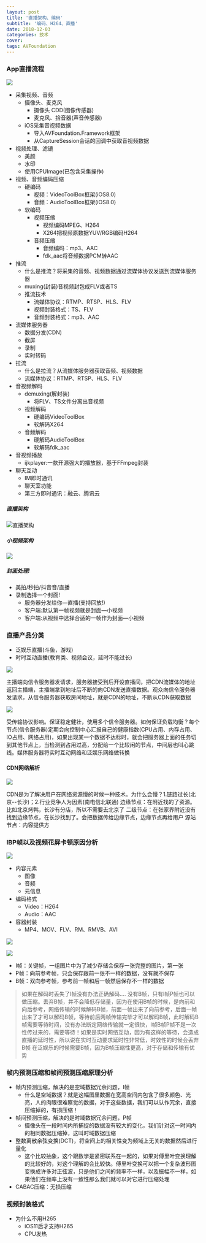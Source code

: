 ```yaml
---
layout: post
title: '直播架构、编码'
subtitle: '编码、H264、直播'
date: 2018-12-03
categories: 技术
cover: 
tags: AVFoundation
---
```




### App直播流程

![](https://fuqionglin-blog.oss-cn-qingdao.aliyuncs.com/%E6%BD%AD%E5%B7%9E/AVFoundation/20181203-01.jpg)

* 采集视频、音频
    * 摄像头、麦克风
        * 摄像头 CDD(图像传感器)
        * 麦克风、拾音器(声音传感器)
    * iOS采集音视频数据
        * 导入AVFoundation.Framework框架
        * 从CaptureSession会话的回调中获取音视频数据
* 视频处理、滤镜
    * 美颜
    * 水印
    * 使用CPUImage(已包含采集操作)
* 视频、音频编码压缩
    * 硬编码
        * 视频：VideoToolBox框架(iOS8.0)
        * 音频：AudioToolBox框架(iOS8.0)
    * 软编码
        * 视频压缩
            * 视频编码MPEG、H264
            * X264把视频原数据YUV/RGB编码H264
        * 音频压缩
            * 音频编码：mp3、AAC 
            * fdk_aac将音频数据PCM转AAC
* 推流
    * 什么是推流？将采集的音频、视频数据通过流媒体协议发送到流媒体服务器
    * muxing(封装)音视频封包成FLV或者TS
    * 推流技术
        * 流媒体协议：RTMP、RTSP、HLS、FLV
        * 视频封装格式：TS、FLV
        * 音频封装格式：mp3、AAC
* 流媒体服务器
    * 数据分发(CDN)
    * 截屏
    * 录制
    * 实时转码
* 拉流
    * 什么是拉流？从流媒体服务器获取音频、视频数据
    * 流媒体协议：RTMP、RTSP、HLS、FLV
* 音视频解码
    * demuxing(解封装)
        * 将FLV、TS文件分离出音视频
    * 视频解码
        * 硬编码VideoToolBox
        * 软解码X264
    * 音频解码
        * 硬解码AudioToolBox
        * 软解码fdk_aac
* 音视频播放
    * ijkplayer:一款开源强大的播放器，基于FFmpeg封装
* 聊天互动
    * IM即时通讯
    * 聊天室功能
    * 第三方即时通讯：融云、腾讯云

##### 直播架构

![直播架构](https://fuqionglin-blog.oss-cn-qingdao.aliyuncs.com/%E6%BD%AD%E5%B7%9E/AVFoundation/20181203-02.jpg)

##### 小视频架构

![](https://fuqionglin-blog.oss-cn-qingdao.aliyuncs.com/%E6%BD%AD%E5%B7%9E/AVFoundation/20181203-06.jpg)

##### 封⾯处理!
 * 美拍/秒拍/抖⾳音/直播 
 * 录制选择一个封面!
    * 服务器分发给你—直播(支持回放!)
    * 客户端:默认第一帧视频就是封⾯—⼩视频 
    * 客户端:从视频中选择合适的一帧作为封面—小视频

### 直播产品分类
* 泛娱乐直播(斗鱼，游戏)
* 时时互动直播(教育类、视频会议，延时不能过长)

![](https://fuqionglin-blog.oss-cn-qingdao.aliyuncs.com/%E6%BD%AD%E5%B7%9E/AVFoundation/20181203-03.jpg)

主播端向信令服务器发请求，服务器接受到后开设直播间，把CDN流媒体的地址返回主播端，主播端拿到地址后不断的向CDN发送直播数据。观众向信令服务器发请求，从信令服务器获取房间地址，就是CDN的地址，不断从CDN获取数据

![](https://fuqionglin-blog.oss-cn-qingdao.aliyuncs.com/%E6%BD%AD%E5%B7%9E/AVFoundation/20181203-04.jpg)

受传输协议影响。保证稳定健壮，使用多个信令服务器。如何保证负载均衡？每个节点(信令服务器)定期会向控制中心汇报自己的健康指数(CPU占用、内存占用、IO占用、网络占用)，如果出现某一个数据不达标时，就会把服务器上面的任务切到其他节点上，当检测到占用过高，分配给一个比较闲的节点，中间层也叫心跳线。媒体服务器将实时互动网络和泛娱乐网络做转换

#### CDN网络解析

![](https://fuqionglin-blog.oss-cn-qingdao.aliyuncs.com/%E6%BD%AD%E5%B7%9E/AVFoundation/20181203-05.jpg)

CDN是为了解决用户在网络资源慢的时候一种技术。为什么会慢？1.链路过长(北京--长沙)；2.行业竞争人为因素(南电信北联通)
边缘节点：在附近找的了资源。比如北京烤鸭，长沙有分店，所以不需要去北京了
二级节点：在张家界附近没有找到边缘节点，在长沙找到了。会把数据传给边缘节点，边缘节点再给用户
源站节点：内容提供方

### IBP帧以及视频花屏卡顿原因分析

![](https://fuqionglin-blog.oss-cn-qingdao.aliyuncs.com/%E6%BD%AD%E5%B7%9E/AVFoundation/20181203-07.jpg)

* 内容元素
    * 图像
    * 音频
    * 元信息
* 编码格式
    * Video：H264
    * Audio：AAC
* 容器封装
    * MP4、MOV、FLV、RM、RMVB、AVI


![](https://fuqionglin-blog.oss-cn-qingdao.aliyuncs.com/%E6%BD%AD%E5%B7%9E/AVFoundation/20181203-09.jpg)

![](https://fuqionglin-blog.oss-cn-qingdao.aliyuncs.com/%E6%BD%AD%E5%B7%9E/AVFoundation/20181203-10.jpg)


* I帧：关键帧，一组图片中为了减少存储会保存一张完整的图片，第一张
* P帧：向前参考帧，只会保存跟前一张不一样的数据，没有就不保存
* B帧：双向参考帧，参考前一帧和后一帧然后保存不一样的数据

>如果在解码时丢失了I帧没有办法正确解码....
>没有B帧，只有I帧P帧也可以做压缩。丢弃B帧，并不会降低存储量，因为在使用B帧的时候，是向前和向后参考，网络传输的时候解码B帧，前面一帧出来了向前参考，后面一帧出来了才可以解码B帧，等待前后两帧传输完毕才可以解码B帧，此时解码B帧需要等待时间，没有办法断定网络传输就一定很快，I帧B帧P帧不是一次性传过来的，需要等待！如果是实时网络互动，因为有这样的等待，会造成直播的延时性，所以说在实时互动要求延时性非常低，时效性的时候会丢弃B帧
>在泛娱乐的时候需要B帧，因为B帧压缩性更高，对于存储和传输有优势

### 帧内预测压缩和帧间预测压缩原理分析

* 帧内预测压缩，解决的是空域数据冗余问题，I帧
    * 什么是空域数据？就是这幅图里数据在宽高空间内包含了很多颜色、光亮，人的肉眼很难察觉的数据，对于这些数据，我们可以认作冗余，直接压缩掉的，有损压缩！
* 帧间预测压缩，解决的是时域数据冗余问题，P帧
    * 摄像头在一段时间内所捕捉的数据没有较大的变化，我们针对这一时间内的相同数据压缩掉，这叫时域数据压缩
* 整数离散余弦变换(DCT)，将空间上的相关性变为频域上无关的数据然后进行量化
    * 这个比较抽象，这个跟数学是紧密联系在一起的，如果对傅里叶变换理解的比较好的，对这个理解的会比较快。傅里叶变换可以把一个复杂波形图变换成许多对正弦波，只是他们之间的频率不一样，以及振幅不一样，如果他们在频率上没有一致性那么我们就可以对它进行压缩处理
* CABAC压缩：无损压缩


### 视频封装格式

* 为什么不用H265
    * iOS11后才支持H265 
    * CPU发热

